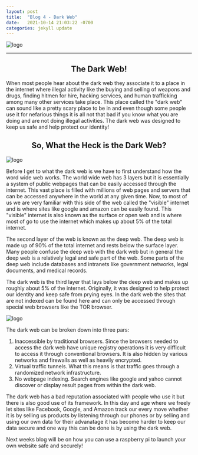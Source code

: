 ```yaml
---
layout: post
title:  "Blog 4 - Dark Web"
date:   2021-10-14 21:03:22 -0700
categories: jekyll update
---
```

![logo](https://www.kaspersky.com/content/en-global/images/repository/isc/2020/deep-web-cover.jpg)

---
## <center>The Dark Web!</center>

When most people hear about the dark web they associate it to a place in the internet where illegal activity like the buying and selling of weapons and drugs, finding hitmen for hire, hacking services, and human trafficking among many other services take place. This place called the "dark web" can sound like a pretty scary place to be in and even though some people use it for nefarious things it is all not that bad if you know what you are doing and are not doing illegal activities. The dark web was designed to keep us safe and help protect our identity!

## <center>So, What the Heck is the Dark Web?</center>
![logo](https://i1.wp.com/sgp1.digitaloceanspaces.com/khabarhub/en/uploads/2020/01/dark-web.jpg?fit=1200%2C630&ssl=1)

Before I get to what the dark web is we have to first understand how the word wide web works. The world wide web has 3 layers but it is essentially a system of public webpages that can be easily accessed through the internet. This vast place is filled with millions of web pages and servers that can be accessed anywhere in the world at any given time. Now, to most of us we are very familiar with this side of the web called the "visible" internet and is where sites like google and amazon can be easily found. This "visible" internet is also known as the surface or open web and is where most of go to use the internet which makes up about 5% of the total internet. 

The second layer of the web is known as the deep web. The deep web is made up of 90% of the total internet and rests below the surface layer. Many people confuse the deep web with the dark web but in general the deep web is a relatively legal and safe part of the web. Some parts of the deep web include databases and intranets like government networks, legal documents, and medical records.

The dark web is the third layer that lays below the deep web and makes up roughly about 5% of the internet. Originally, it was designed to help protect our identity and keep safe from prying eyes. In the dark web the sites that are not indexed can be found here and can only be accessed through special web browsers like the TOR browser.

![logo](https://blog.torproject.org/sites/default/files/styles/full_width/public/image/tor-browser_0_18.png?itok=TqaR7iD_)

The dark web can be broken down into three pars:

1. Inaccessible by traditional browsers. Since the browsers needed to access the dark web have unique registry operations it is very difficult to access it through conventional browsers. It is also hidden by various networks and firewalls as well as heavily encrypted. 
2. Virtual traffic tunnels. What this means is that traffic goes through a randomized network infrastructure.
3. No webpage indexing. Search engines like google and yahoo cannot discover or display result pages from within the dark web. 

The dark web has a bad reputation associated with people who use it but there is also good use of its framework. In this day and age where we freely let sites like Facebook, Google, and Amazon track our every move whether it is by selling us products by listening through our phones or by selling and using our own data for their advanatage it has become harder to keep our data secure and one way this can be done is by using the dark web. 

Next weeks blog will be on how you can use a raspberry pi to launch your own website safe and securely!